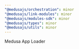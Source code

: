 ```yaml
---
"@medusajs/orchestration": minor
"@medusajs/link-modules": minor
"@medusajs/modules-sdk": minor
"@medusajs/types": minor
"@medusajs/utils": minor
---
```


Medusa App Loader
